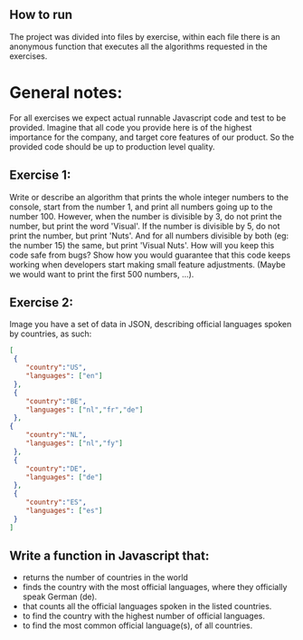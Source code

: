 ## How to run

The project was divided into files by exercise, within each file there is an anonymous function that executes all the algorithms requested in the exercises.

# General notes: 

For all exercises we expect actual runnable Javascript code and test to be
provided. Imagine that all code you provide here is of the highest importance for the company,
and target core features of our product. So the provided code should be up to production level
quality.

## Exercise 1:

Write or describe an algorithm that prints the whole integer numbers to the console, start
from the number 1, and print all numbers going up to the number 100.
However, when the number is divisible by 3, do not print the number, but print the word
'Visual'. If the number is divisible by 5, do not print the number, but print 'Nuts'. And for all
numbers divisible by both (eg: the number 15) the same, but print 'Visual Nuts'.
How will you keep this code safe from bugs? Show how you would guarantee that this code
keeps working when developers start making small feature adjustments. (Maybe we would
want to print the first 500 numbers, ...).


## Exercise 2:

Image you have a set of data in JSON, describing official languages spoken by countries, as
such:
```json
[
 {
    "country":"US",
    "languages": ["en"]
 },
 {
    "country":"BE",
    "languages": ["nl","fr","de"]
 },
{
    "country":"NL",
    "languages": ["nl","fy"]
 },
 {
    "country":"DE",
    "languages": ["de"]
 },
 {
    "country":"ES",
    "languages": ["es"]
 }
]
```


## Write a function in Javascript that:
- returns the number of countries in the world
- finds the country with the most official languages, where they officially speak German (de).
- that counts all the official languages spoken in the listed countries.
- to find the country with the highest number of official languages.
- to find the most common official language(s), of all countries.